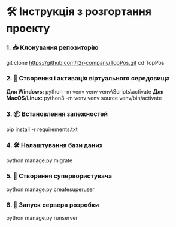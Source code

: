 # 🛠️ Інструкція з розгортання проекту

### 1. 📥 Клонування репозиторію
git clone https://github.com/r2r-company/TopPos.git
cd TopPos

### 2. 🐍 Створення і активація віртуального середовища

**Для Windows:**
python -m venv venv
venv\Scripts\activate
**Для MacOS/Linux:**
python3 -m venv venv
source venv/bin/activate

### 3. 📦 Встановлення залежностей
pip install -r requirements.txt

### 4. 🛠️ Налаштування бази даних
python manage.py migrate


### 5. 👤 Створення суперкористувача
python manage.py createsuperuser


### 6. 🚀 Запуск сервера розробки
python manage.py runserver
